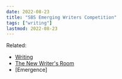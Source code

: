```yaml
---
date: 2022-08-23
title: "SBS Emerging Writers Competition"
tags: ["writing"]
lastmod: 2022-08-23
---
```


Related:

- [Writing](/writing/)
- [The New Writer's Room](/the-new-writers-room/)
- [Emergence]

